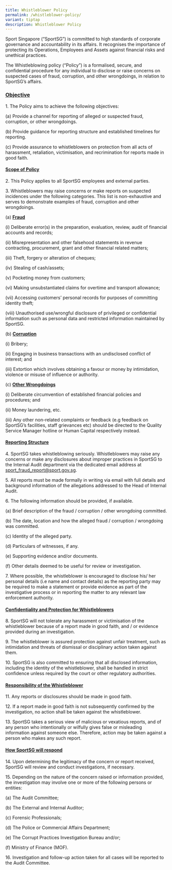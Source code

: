 ```yaml
---
title: Whistleblower Policy
permalink: /whistleblower-policy/
variant: tiptap
description: Whistleblower Policy
---
```

<p>Sport Singapore (“SportSG”) is committed to high standards of corporate
governance and accountability in its affairs. It recognises the importance
of protecting its Operations, Employees and Assets against financial risks
and unethical practices.</p>
<p>The Whistleblowing policy (“Policy”) is a formalised, secure, and confidential
procedure for any individual to disclose or raise concerns on suspected
cases of fraud, corruption, and other wrongdoings, in relation to SportSG’s
affairs.</p>
<h3><strong><u>Objective</u></strong></h3>
<p>1. The Policy aims to achieve the following objectives:</p>
<p>(a) Provide a channel for reporting of alleged or suspected fraud, corruption,
or other wrongdoings.</p>
<p>(b) Provide guidance for reporting structure and established timelines
for reporting.</p>
<p>(c) Provide assurance to whistleblowers on protection from all acts of
harassment, retaliation, victimisation, and recrimination for reports made
in good faith.</p>
<h4><strong><u>Scope of Policy</u></strong></h4>
<p>2. This Policy applies to all SportSG employees and external parties.</p>
<p>3. Whistleblowers may raise concerns or make reports on suspected incidences
under the following categories. This list is non-exhaustive and serves
to demonstrate examples of fraud, corruption and other wrongdoings.</p>
<p>(a) <strong><u>Fraud</u></strong>
</p>
<p>(i) Deliberate error(s) in the preparation, evaluation, review, audit
of financial accounts and records;</p>
<p>(ii)<strong> </strong>Misrepresentation and other falsehood statements
in revenue contracting, procurement, grant and other financial related
matters;</p>
<p>(iii) Theft, forgery or alteration of cheques;</p>
<p>(iv) Stealing of cash/assets;</p>
<p>(v) Pocketing money from customers;</p>
<p>(vi) Making unsubstantiated claims for overtime and transport allowance;</p>
<p>(vii) Accessing customers’ personal records for purposes of committing
identity theft;</p>
<p>(viii) Unauthorised use/wrongful disclosure of privileged or confidential
information such as personal data and restricted information maintained
by SportSG.</p>
<p>(b) <strong><u>Corruption</u></strong>
</p>
<p>(i) Bribery;</p>
<p>(ii) Engaging in business transactions with an undisclosed conflict of
interest; and</p>
<p>(iii) Extortion which involves obtaining a favour or money by intimidation,
violence or misuse of influence or authority.</p>
<p>(c) <strong><u>Other Wrongdoings</u></strong>
</p>
<p>(i) Deliberate circumvention of established financial policies and procedures;
and</p>
<p>(ii) Money laundering, etc.</p>
<p>(iii) Any other non-related complaints or feedback (e.g feedback on SportSG’s
facilities, staff grievances etc) should be directed to the Quality Service
Manager hotline or Human Capital respectively instead.</p>
<h4><strong><u>Reporting Structure</u></strong></h4>
<p>4. SportSG takes whistleblowing seriously. Whistleblowers may raise any
concerns or make any disclosures about improper practices in SportSG to
the Internal Audit department via the dedicated email address at <a href="mailto:sport_fraud_report@sport.gov.sg" rel="noopener noreferrer nofollow" target="_blank">sport_fraud_report@sport.gov.sg</a>.</p>
<p>5. All reports must be made formally in writing via email with full details
and background information of the allegations addressed to the Head of
Internal Audit.</p>
<p>6. The following information should be provided, if available.</p>
<p>(a) Brief description of the fraud / corruption / other wrongdoing committed.</p>
<p>(b) The date, location and how the alleged fraud / corruption / wrongdoing
was committed.</p>
<p>(c) Identity of the alleged party.</p>
<p>(d) Particulars of witnesses, if any.</p>
<p>(e) Supporting evidence and/or documents.</p>
<p>(f) Other details deemed to be useful for review or investigation.</p>
<p>7. Where possible, the whistleblower is encouraged to disclose his/ her
personal details (i.e name and contact details) as the reporting party
may be required to make a statement or provide evidence as part of the
investigative process or in reporting the matter to any relevant law enforcement
authority.</p>
<h4><strong><u>Confidentiality and Protection for Whistleblowers</u></strong></h4>
<p>8. SportSG will not tolerate any harassment or victimisation of the whistleblower
because of a report made in good faith, and / or evidence provided during
an investigation.</p>
<p>9. The whistleblower is assured protection against unfair treatment, such
as intimidation and threats of dismissal or disciplinary action taken against
them.</p>
<p>10. SportSG is also committed to ensuring that all disclosed information,
including the identity of the whistleblower, shall be handled in strict
confidence unless required by the court or other regulatory authorities.</p>
<h4><strong><u>Responsibility of the Whistleblower</u></strong></h4>
<p>11. Any reports or disclosures should be made in good faith.</p>
<p>12. If a report made in good faith is not subsequently confirmed by the
investigation, no action shall be taken against the whistleblower.</p>
<p>13. SportSG takes a serious view of malicious or vexatious reports, and
of any person who intentionally or wilfully gives false or misleading information
against someone else. Therefore, action may be taken against a person who
makes any such report.</p>
<h4><strong><u>How SportSG will respond</u></strong></h4>
<p>14. Upon determining the legitimacy of the concern or report received,
SportSG will review and conduct investigations, if necessary.</p>
<p>15. Depending on the nature of the concern raised or information provided,
the investigation may involve one or more of the following persons or entities:</p>
<p>(a) The Audit Committee;</p>
<p>(b) The External and Internal Auditor;</p>
<p>(c) Forensic Professionals;</p>
<p>(d) The Police or Commercial Affairs Department;</p>
<p>(e) The Corrupt Practices Investigation Bureau and/or;</p>
<p>(f) Ministry of Finance (MOF).</p>
<p>16. Investigation and follow-up action taken for all cases will be reported
to the Audit Committee.</p>
<p></p>